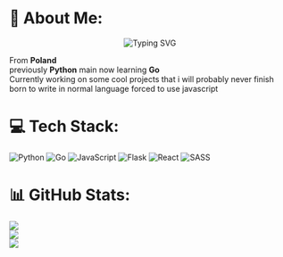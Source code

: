 # 💫 About Me:
<p align="center"><img src="https://readme-typing-svg.demolab.com?font=Fira+Code&weight=650&size=25&duration=2000&pause=1000&color=F7F7F7&center=true&vCenter=true&random=true&width=435&lines=%3A3+%3A3+%3A3+%3A3+%3A3+%3A3+%3A3+%3A3+%3A3+%3A3+%3A3+%3A3+;forced+to+use+js;ex+python+main;learning+go;I+use+arch+and+neovim+btw" alt="Typing SVG" /></p>

From **Poland** <br>previously **Python** main now learning **Go** <br>Currently working on some cool projects that i will probably never finish<br>born to write in normal language forced to use javascript


# 💻 Tech Stack:
![Python](https://img.shields.io/badge/python-3670A0?style=for-the-badge&logo=python&logoColor=ffdd54) ![Go](https://img.shields.io/badge/go-%2300ADD8.svg?style=for-the-badge&logo=go&logoColor=white) ![JavaScript](https://img.shields.io/badge/javascript-%23323330.svg?style=for-the-badge&logo=javascript&logoColor=%23F7DF1E) ![Flask](https://img.shields.io/badge/flask-%23000.svg?style=for-the-badge&logo=flask&logoColor=white) ![React](https://img.shields.io/badge/react-%2320232a.svg?style=for-the-badge&logo=react&logoColor=%2361DAFB) ![SASS](https://img.shields.io/badge/SASS-hotpink.svg?style=for-the-badge&logo=SASS&logoColor=white)
# 📊 GitHub Stats:
![](https://github-readme-stats.vercel.app/api?username=goferwplynie&theme=github_dark&hide_border=true&include_all_commits=false&count_private=false)<br/>
![](https://github-readme-streak-stats.herokuapp.com/?user=goferwplynie&theme=github_dark&hide_border=true)<br/>
![](https://github-readme-stats.vercel.app/api/top-langs/?username=goferwplynie&theme=github_dark&hide_border=true&include_all_commits=false&count_private=false&layout=compact)

<!-- Proudly created with GPRM ( https://gprm.itsvg.in ) -->
